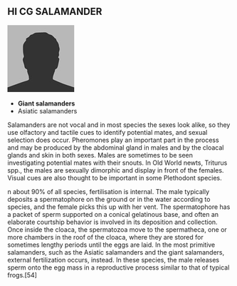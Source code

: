 ## HI CG SALAMANDER

![some salamander](/images/bio-photo.jpg)

- **Giant salamanders**
- Asiatic salamanders

Salamanders are not vocal and in most species the sexes look alike, so they use olfactory and tactile cues to identify potential mates, and sexual selection does occur. Pheromones play an important part in the process and may be produced by the abdominal gland in males and by the cloacal glands and skin in both sexes. Males are sometimes to be seen investigating potential mates with their snouts. In Old World newts, Triturus spp., the males are sexually dimorphic and display in front of the females. Visual cues are also thought to be important in some Plethodont species.

n about 90% of all species, fertilisation is internal. The male typically deposits a spermatophore on the ground or in the water according to species, and the female picks this up with her vent. The spermatophore has a packet of sperm supported on a conical gelatinous base, and often an elaborate courtship behavior is involved in its deposition and collection. Once inside the cloaca, the spermatozoa move to the spermatheca, one or more chambers in the roof of the cloaca, where they are stored for sometimes lengthy periods until the eggs are laid. In the most primitive salamanders, such as the Asiatic salamanders and the giant salamanders, external fertilization occurs, instead. In these species, the male releases sperm onto the egg mass in a reproductive process similar to that of typical frogs.[54]
